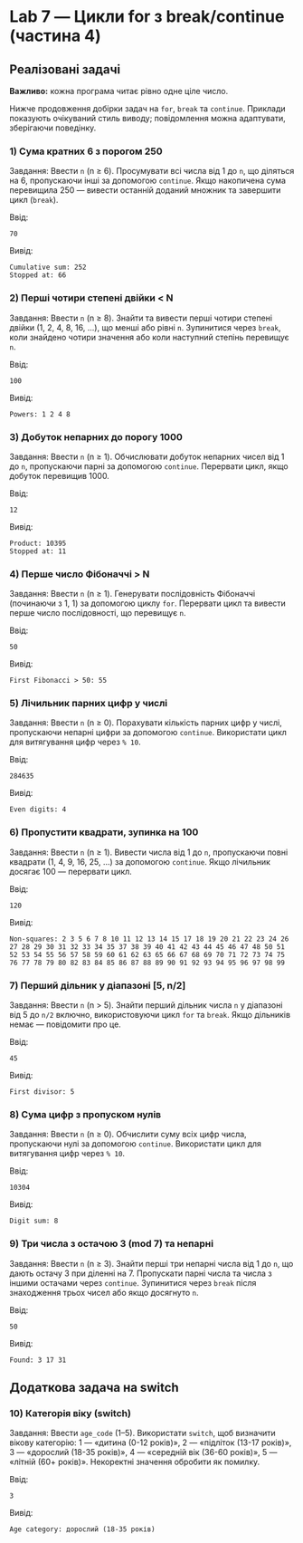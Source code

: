 # Lab 7 — Цикли for з break/continue (частина 4)
## Реалізовані задачі

**Важливо:** кожна програма читає рівно одне ціле число.

Нижче продовження добірки задач на `for`, `break` та `continue`. Приклади показують очікуваний стиль виводу; повідомлення можна адаптувати, зберігаючи поведінку.

### 1) Сума кратних 6 з порогом 250
Завдання: Ввести `n` (n ≥ 6). Просумувати всі числа від 1 до `n`, що діляться на 6, пропускаючи інші за допомогою `continue`. Якщо накопичена сума перевищила 250 — вивести останній доданий множник та завершити цикл (`break`).

Ввід:
```
70
```
Вивід:
```
Cumulative sum: 252
Stopped at: 66
```

### 2) Перші чотири степені двійки < N
Завдання: Ввести `n` (n ≥ 8). Знайти та вивести перші чотири степені двійки (1, 2, 4, 8, 16, ...), що менші або рівні `n`. Зупинитися через `break`, коли знайдено чотири значення або коли наступний степінь перевищує `n`.

Ввід:
```
100
```
Вивід:
```
Powers: 1 2 4 8
```

### 3) Добуток непарних до порогу 1000
Завдання: Ввести `n` (n ≥ 1). Обчислювати добуток непарних чисел від 1 до `n`, пропускаючи парні за допомогою `continue`. Перервати цикл, якщо добуток перевищив 1000.

Ввід:
```
12
```
Вивід:
```
Product: 10395
Stopped at: 11
```

### 4) Перше число Фібоначчі > N
Завдання: Ввести `n` (n ≥ 1). Генерувати послідовність Фібоначчі (починаючи з 1, 1) за допомогою циклу `for`. Перервати цикл та вивести перше число послідовності, що перевищує `n`.

Ввід:
```
50
```
Вивід:
```
First Fibonacci > 50: 55
```

### 5) Лічильник парних цифр у числі
Завдання: Ввести `n` (n ≥ 0). Порахувати кількість парних цифр у числі, пропускаючи непарні цифри за допомогою `continue`. Використати цикл для витягування цифр через `% 10`.

Ввід:
```
284635
```
Вивід:
```
Even digits: 4
```

### 6) Пропустити квадрати, зупинка на 100
Завдання: Ввести `n` (n ≥ 1). Вивести числа від 1 до `n`, пропускаючи повні квадрати (1, 4, 9, 16, 25, ...) за допомогою `continue`. Якщо лічильник досягає 100 — перервати цикл.

Ввід:
```
120
```
Вивід:
```
Non-squares: 2 3 5 6 7 8 10 11 12 13 14 15 17 18 19 20 21 22 23 24 26 27 28 29 30 31 32 33 34 35 37 38 39 40 41 42 43 44 45 46 47 48 50 51 52 53 54 55 56 57 58 59 60 61 62 63 65 66 67 68 69 70 71 72 73 74 75 76 77 78 79 80 82 83 84 85 86 87 88 89 90 91 92 93 94 95 96 97 98 99
```

### 7) Перший дільник у діапазоні [5, n/2]
Завдання: Ввести `n` (n > 5). Знайти перший дільник числа `n` у діапазоні від 5 до `n/2` включно, використовуючи цикл `for` та `break`. Якщо дільників немає — повідомити про це.

Ввід:
```
45
```
Вивід:
```
First divisor: 5
```

### 8) Сума цифр з пропуском нулів
Завдання: Ввести `n` (n ≥ 0). Обчислити суму всіх цифр числа, пропускаючи нулі за допомогою `continue`. Використати цикл для витягування цифр через `% 10`.

Ввід:
```
10304
```
Вивід:
```
Digit sum: 8
```

### 9) Три числа з остачою 3 (mod 7) та непарні
Завдання: Ввести `n` (n ≥ 3). Знайти перші три непарні числа від 1 до `n`, що дають остачу 3 при діленні на 7. Пропускати парні числа та числа з іншими остачами через `continue`. Зупинитися через `break` після знаходження трьох чисел або якщо досягнуто `n`.

Ввід:
```
50
```
Вивід:
```
Found: 3 17 31
```

## Додаткова задача на switch

### 10) Категорія віку (switch)
Завдання: Ввести `age_code` (1–5). Використати `switch`, щоб визначити вікову категорію: 1 — «дитина (0-12 років)», 2 — «підліток (13-17 років)», 3 — «дорослий (18-35 років)», 4 — «середній вік (36-60 років)», 5 — «літній (60+ років)». Некоректні значення обробити як помилку.

Ввід:
```
3
```
Вивід:
```
Age category: дорослий (18-35 років)
```
